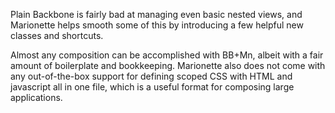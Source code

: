 
Plain Backbone is fairly bad at managing even basic nested views, and Marionette helps smooth some of this by introducing a few helpful new classes and shortcuts.

Almost any composition can be accomplished with BB+Mn, albeit with a fair amount of boilerplate and bookkeeping. Marionette also does not come with any out-of-the-box support for defining scoped CSS with HTML and javascript all in one file, which is a useful format for composing large applications.
